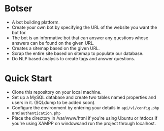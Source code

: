 # Botser
- A bot building platform.
- Create your own bot by specifying the URL of the website you want the bot for.
- The bot is an informative bot that can answer any questions whose answers can be found on the given URL. 
- Creates a sitemap based on the given URL.
- Scrap the entire site based on sitemap to populate our database.
- Do NLP based analysis to create tags and answer questions. 

# Quick Start
- Clone this repository on your local machine.
- Set up a MySQL database and create two tables named properties and users in it. (SQLdump to be added soon).
- Configure the environment by entering your details in <code>api/v1/config.php</code> and <code>authentication.php</code> 
- Place the directory in /var/www/html if you're using Ubuntu or htdocs if you're using XAMPP on windowsand run the project through localhost.